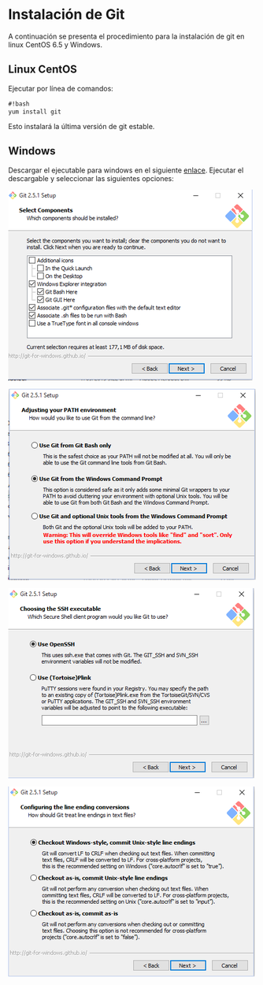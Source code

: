 # Instalación de Git
A continuación se presenta el procedimiento para la instalación de git en linux CentOS 6.5 y Windows.

## Linux CentOS
Ejecutar por línea de comandos:
```
#!bash
yum install git

```
Esto instalará la última versión de git estable.

## Windows
Descargar el ejecutable para windows en el siguiente [enlace](https://git-scm.com/downloads). Ejecutar el descargable y seleccionar las siguientes opciones:

![Git Paso 1](../../../img/git/git_1stp.png)

![Git Paso 2](../../../img/git/git_2stp.png)

![Git Paso 3](../../../img/git/git_3stp.png)

![Git Paso 4](../../../img/git/git_4stp.png)